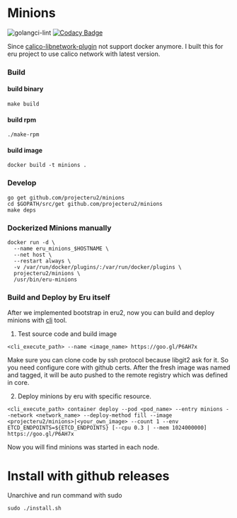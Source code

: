 Minions
=======

![golangci-lint](https://github.com/projecteru2/minions/workflows/golangci-lint/badge.svg)
[![Codacy Badge](https://api.codacy.com/project/badge/Grade/d4cf457004844c0f80bb372237159e70)](https://www.codacy.com/app/projecteru2/minions?utm_source=github.com&amp;utm_medium=referral&amp;utm_content=projecteru2/minions&amp;utm_campaign=Badge_Grade)

Since [calico-libnetwork-plugin](https://github.com/projectcalico/libnetwork-plugin) not support docker anymore. I built this for eru project to use calico network with latest version.

### Build

#### build binary

`make build`

#### build rpm

`./make-rpm`

#### build image

`docker build -t minions .`

### Develop

```shell
go get github.com/projecteru2/minions
cd $GOPATH/src/get github.com/projecteru2/minions
make deps
```

### Dockerized Minions manually

```shell
docker run -d \
  --name eru_minions_$HOSTNAME \
  --net host \
  --restart always \
  -v /var/run/docker/plugins/:/var/run/docker/plugins \
  projecteru2/minions \
  /usr/bin/eru-minions
```

### Build and Deploy by Eru itself

After we implemented bootstrap in eru2, now you can build and deploy minions with [cli](https://github.com/projecteru2/cli) tool.

1. Test source code and build image

```shell
<cli_execute_path> --name <image_name> https://goo.gl/P6AH7x
```

Make sure you can clone code by ssh protocol because libgit2 ask for it. So you need configure core with github certs. After the fresh image was named and tagged, it will be auto pushed to the remote registry which was defined in core.

2. Deploy minions by eru with specific resource.

```shell
<cli_execute_path> container deploy --pod <pod_name> --entry minions --network <network_name> --deploy-method fill --image <projecteru2/minions>|<your_own_image> --count 1 --env ETCD_ENDPOINTS=${ETCD_ENDPOINTS} [--cpu 0.3 | --mem 1024000000] https://goo.gl/P6AH7x
```

Now you will find minions was started in each node.

# Install with github releases
Unarchive and run command with sudo
```shell
sudo ./install.sh
``` 
